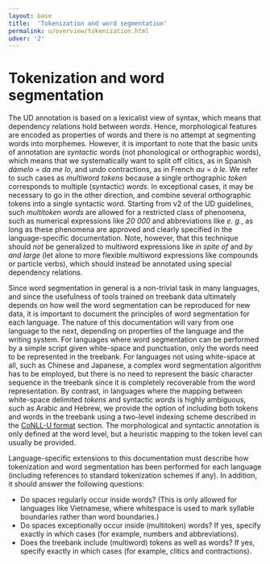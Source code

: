 ```yaml
---
layout: base
title:  'Tokenization and word segmentation'
permalink: u/overview/tokenization.html
udver: '2'
---
```


# Tokenization and word segmentation

The UD annotation is based on a lexicalist view of syntax, which means that dependency relations 
hold between _words_. Hence, morphological features are encoded as properties of words and there is no attempt at
segmenting words into morphemes. However, it is important to note that the basic units of annotation are _syntactic_ 
words (not phonological or orthographic words), which means that we systematically want to split off clitics, as in 
Spanish _dámelo_ = _da me lo_, and undo contractions, as in French _au_ = _à le_. We refer to such cases as 
_multiword tokens_ because a single orthographic _token_ corresponds to multiple (syntactic) _words_.
In exceptional cases, it may be necessary to go in the other direction, and combine several orthographic
tokens into a single syntactic word. Starting from v2 of the UD guidelines, such _multitoken words_ are allowed
for a restricted class of phenomena, such as numerical expressions like _20 000_ and abbreviations like _e. g._, 
as long as these phenomena are approved and clearly specified in the language-specific documentation. 
Note, however, that this technique should _not_ be generalized to multiword expressions like _in spite of_ 
and _by and large_ (let alone to more flexible multiword expressions like compounds or particle verbs), which should
instead be annotated using special dependency relations.

Since word segmentation in general is a non-trivial task in many languages, and since the usefulness of tools trained on treebank data ultimately depends on how well the word segmentation can be reproduced for new data, it is important to document the principles of word segmentation for each language.
The nature of this documentation will vary from one language to the next, depending on properties of the language and
the writing system. For languages where word segmentation can be performed by a simple script given white-space and 
punctuation, only the words need to be represented in the treebank. 
For languages not using white-space at all, such as Chinese and Japanese, a complex word segmentation algorithm has 
to be employed, but there is no need to represent the basic character sequence in the treebank since it is completely 
recoverable from the word representation. By contrast, in languages where the mapping between white-space delimited 
_tokens_ and syntactic _words_ is highly ambiguous, such as Arabic and Hebrew, we provide the option of including 
both tokens and words in the treebank using a two-level indexing scheme described in the 
<a href="../../format.html">CoNLL-U format</a> section. 
The morphological and syntactic annotation is only defined at the word level, but a heuristic mapping to the token level
can usually be provided. 

Language-specific extensions to this documentation must describe how tokenization and word segmentation has been performed for each language (including references to standard tokenization schemes if any). In addition, it should answer the following questions:

* Do spaces regularly occur inside words? (This is only allowed for languages like Vietnamese, where whitespace is used to mark syllable boundaries rather than word boundaries.)
* Do spaces exceptionally occur inside (multitoken) words? If yes, specify exactly in which cases (for example, numbers and abbreviations).
* Does the treebank include (multiword) tokens as well as words? If yes, specify exactly in which cases (for example, clitics and contractions).
